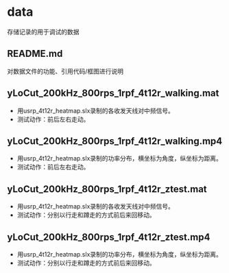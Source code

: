 # data
存储记录的用于调试的数据

## README.md
对数据文件的功能、引用代码/框图进行说明

## yLoCut_200kHz_800rps_1rpf_4t12r_walking.mat
- 用usrp_4t12r_heatmap.slx录制的各收发天线对中频信号。
- 测试动作：前后左右走动。

## yLoCut_200kHz_800rps_1rpf_4t12r_walking.mp4
- 用usrp_4t12r_heatmap.slx录制的功率分布，横坐标为角度，纵坐标为距离。
- 测试动作：前后左右走动。

## yLoCut_200kHz_800rps_1rpf_4t12r_ztest.mat
- 用usrp_4t12r_heatmap.slx录制的各收发天线对中频信号。
- 测试动作：分别以行走和蹲走的方式前后来回移动。

## yLoCut_200kHz_800rps_1rpf_4t12r_ztest.mp4
- 用usrp_4t12r_heatmap.slx录制的功率分布，横坐标为角度，纵坐标为距离。
- 测试动作：分别以行走和蹲走的方式前后来回移动。
